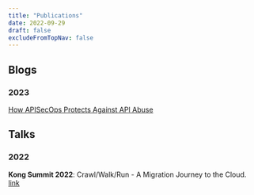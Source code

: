 ```yaml
---
title: "Publications"
date: 2022-09-29
draft: false
excludeFromTopNav: false
---
```

## Blogs

### 2023

[How APISecOps Protects Against API Abuse](https://konghq.com/blog/apisecops)

## Talks

### 2022

**Kong Summit 2022**: Crawl/Walk/Run - A Migration Journey to the Cloud. [link](https://konghq.com/conferences/kong-summit/speakers)
